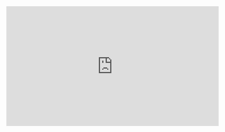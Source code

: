<iframe width="560" height="315" src="https://www.youtube.com/embed/pePVsmcVRpo" title="YouTube video player" frameborder="0" allow="accelerometer; autoplay; clipboard-write; encrypted-media; gyroscope; picture-in-picture" allowfullscreen></iframe>